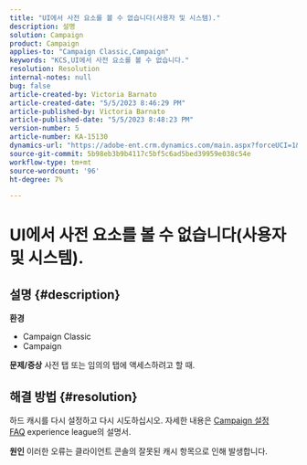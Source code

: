 ```yaml
---
title: "UI에서 사전 요소를 볼 수 없습니다(사용자 및 시스템)."
description: 설명
solution: Campaign
product: Campaign
applies-to: "Campaign Classic,Campaign"
keywords: "KCS,UI에서 사전 요소를 볼 수 없습니다."
resolution: Resolution
internal-notes: null
bug: false
article-created-by: Victoria Barnato
article-created-date: "5/5/2023 8:46:29 PM"
article-published-by: Victoria Barnato
article-published-date: "5/5/2023 8:48:23 PM"
version-number: 5
article-number: KA-15130
dynamics-url: "https://adobe-ent.crm.dynamics.com/main.aspx?forceUCI=1&pagetype=entityrecord&etn=knowledgearticle&id=b32b45e3-85eb-ed11-a7c6-6045bd0065f9"
source-git-commit: 5b98eb3b9b4117c5bf5c6ad5bed39959e038c54e
workflow-type: tm+mt
source-wordcount: '96'
ht-degree: 7%

---
```


# UI에서 사전 요소를 볼 수 없습니다(사용자 및 시스템).

## 설명 {#description}

<b>환경</b>
- Campaign Classic
- Campaign



<b>문제/증상</b>
사전 탭 또는 임의의 탭에 액세스하려고 할 때.


## 해결 방법 {#resolution}






하드 캐시를 다시 설정하고 다시 시도하십시오. 자세한 내용은 [Campaign 설정 FAQ](https://experienceleague.adobe.com/docs/campaign-classic/using/getting-started/starting-with-adobe-campaign/faq/faq-campaign-config.html?lang=en) experience league의 설명서.


<b>원인</b>
이러한 오류는 클라이언트 콘솔의 잘못된 캐시 항목으로 인해 발생합니다.
